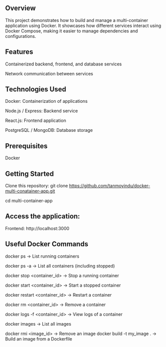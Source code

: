 ## Overview
This project demonstrates how to build and manage a multi-container application using Docker. It showcases how different services interact using Docker Compose, making it easier to manage dependencies and configurations.

## Features
Containerized backend, frontend, and database services

Network communication between services

## Technologies Used
Docker: Containerization of applications

Node.js / Express: Backend service

React.js: Frontend application

PostgreSQL / MongoDB: Database storage

## Prerequisites
Docker

## Getting Started
Clone this repository:
git clone https://github.com/tanmoyindu/docker-multi-conatainer-app.git

cd multi-container-app

## Access the application:
Frontend: http://localhost:3000

## Useful Docker Commands
docker ps → List running containers

docker ps -a → List all containers (including stopped)

docker stop <container_id> → Stop a running container

docker start <container_id> → Start a stopped container

docker restart <container_id> → Restart a container

docker rm <container_id> → Remove a container

docker logs -f <container_id> → View logs of a container

docker images → List all images

docker rmi <image_id> → Remove an image
docker build -t my_image . → Build an image from a Dockerfile
